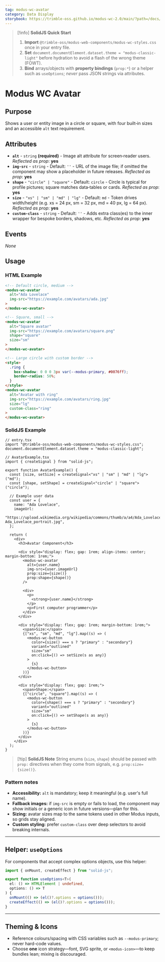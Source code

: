```yaml
---
tag: modus-wc-avatar
category: Data Display
storybook: https://trimble-oss.github.io/modus-wc-2.0/main/?path=/docs/components-avatar--docs
---
```


> [!info] **SolidJS Quick Start**
>
> 1. **Import** `@trimble-oss/modus-web-components/modus-wc-styles.css` once in your entry file.
> 2. **Set** `document.documentElement.dataset.theme = "modus-classic-light"` before hydration to avoid a flash of the wrong theme (FOWT).
> 3. **Bind** arrays/objects with **property bindings** (`prop:*`) or a helper such as `useOptions`; _never_ pass JSON strings via attributes.

# Modus WC Avatar

## Purpose

Shows a user or entity image in a circle or square, with four built‑in sizes and an accessible `alt` text requirement.

## Attributes

- **`alt`** - `string` **(required)** - Image alt attribute for screen‑reader users. _Reflected as prop_: **yes**
- **`img-src`** - `string` - Default: `''` - URL of the image file; if omitted the component may show a placeholder in future releases. _Reflected as prop_: **yes**
- **`shape`** - `"circle" | "square"` - Default: `circle` - Circle is typical for profile pictures; square matches data‑tables or cards. _Reflected as prop_: **yes**
- **`size`** - `"xs" | "sm" | "md" | "lg"` - Default: `md` - Token drives width/height (e.g. xs = 24 px, sm = 32 px, md = 40 px, lg = 64 px). _Reflected as prop_: **yes**
- **`custom-class`** - `string` - Default: `''` - Adds extra class(es) to the inner wrapper for bespoke borders, shadows, etc. _Reflected as prop_: **yes**

## Events

_None_

## Usage

### HTML Example

```html
<!-- Default circle, medium -->
<modus-wc-avatar
  alt="Ada Lovelace"
  img-src="https://example.com/avatars/ada.jpg"
>
</modus-wc-avatar>

<!-- Square, small -->
<modus-wc-avatar
  alt="Square avatar"
  img-src="https://example.com/avatars/square.png"
  shape="square"
  size="sm"
>
</modus-wc-avatar>

<!-- Large circle with custom border -->
<style>
  .ring {
    box-shadow: 0 0 0 3px var(--modus-primary, #0076ff);
    border-radius: 50%;
  }
</style>
<modus-wc-avatar
  alt="Avatar with ring"
  img-src="https://example.com/avatars/ring.jpg"
  size="lg"
  custom-class="ring"
>
</modus-wc-avatar>
```

### SolidJS Example

```tsx
// entry.tsx
import "@trimble-oss/modus-web-components/modus-wc-styles.css";
document.documentElement.dataset.theme = "modus-classic-light";

// AvatarExample.tsx
import { createSignal } from "solid-js";

export function AvatarExample() {
  const [size, setSize] = createSignal<"xs" | "sm" | "md" | "lg">("md");
  const [shape, setShape] = createSignal<"circle" | "square">("circle");

  // Example user data
  const user = {
    name: "Ada Lovelace",
    imageUrl:
      "https://upload.wikimedia.org/wikipedia/commons/thumb/a/a4/Ada_Lovelace_portrait.jpg/800px-Ada_Lovelace_portrait.jpg",
  };

  return (
    <div>
      <h3>Avatar Component</h3>

      <div style="display: flex; gap: 1rem; align-items: center; margin-bottom: 1rem;">
        <modus-wc-avatar
          alt={user.name}
          img-src={user.imageUrl}
          prop:size={size()}
          prop:shape={shape()}
        />

        <div>
          <p>
            <strong>{user.name}</strong>
          </p>
          <p>First computer programmer</p>
        </div>
      </div>

      <div style="display: flex; gap: 1rem; margin-bottom: 1rem;">
        <span>Size:</span>
        {["xs", "sm", "md", "lg"].map((s) => (
          <modus-wc-button
            color={size() === s ? "primary" : "secondary"}
            variant="outlined"
            size="sm"
            on:click={() => setSize(s as any)}
          >
            {s}
          </modus-wc-button>
        ))}
      </div>

      <div style="display: flex; gap: 1rem;">
        <span>Shape:</span>
        {["circle", "square"].map((s) => (
          <modus-wc-button
            color={shape() === s ? "primary" : "secondary"}
            variant="outlined"
            size="sm"
            on:click={() => setShape(s as any)}
          >
            {s}
          </modus-wc-button>
        ))}
      </div>
    </div>
  );
}
```

> [!tip] **SolidJS Note**
> String enums (`size`, `shape`) should be passed with `prop:` directives when they come from signals, e.g. `prop:size={size()}`.

### Pattern notes

- **Accessibility:** `alt` is mandatory; keep it meaningful (e.g. user's full name).
- **Fallback images:** if `img-src` is empty or fails to load, the component may show initials or a generic icon in future versions—plan for this.
- **Sizing:** avatar sizes map to the same tokens used in other Modus inputs, so grids stay aligned.
- **Custom styling:** prefer `custom-class` over deep selectors to avoid breaking internals.

---

## Helper: `useOptions`

For components that accept complex options objects, use this helper:

```ts
import { onMount, createEffect } from "solid-js";

export function useOptions<T>(
  el: () => HTMLElement | undefined,
  options: () => T
) {
  onMount(() => (el()?.options = options()));
  createEffect(() => (el()?.options = options()));
}
```

---

## Theming & Icons

- Reference colours/spacing with CSS variables such as `--modus-primary`; never hard-code values.
- Choose **one** icon strategy—font, SVG sprite, or `<modus-icon>`—to keep bundles lean; mixing is discouraged.
